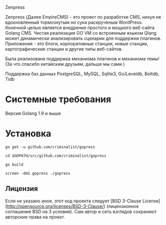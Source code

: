 Zenpress

Zenpress (Далее EmpireCMS) - это проект по разработке CMS, нихуя не вдохновленный тормознутым но сука раскрученым WordPress. Конечной целью является внедрение простого и мощного веб-сайта Golang CMS. Чистая реализация GO VM со встроенным языком Qlang может динамически анализировать сценарии для поддержки плагинов. Приложения - это блоги, корпоративные станции, новые станции, картографические станции и другие типы веб-сайтов.


Была реализована поддержка механизма плагинов и механизма темы! (За что спасибо китайским друзьям, дальше мы сами.)


Поддержка баз данных PostgreSQL, MySQL, Sqlite3, Go/Leveldb, Boltdb, Tidb

Системные требования
===
  Версия Golang 1.9 и выше

Установка
===
    go get -u github.com/criminalist/gopress

    cd $GOPATH/src/github.com/criminalist/gopress

    go build
    
    screen -dmS gopress ./gopress



## Лицензия
Если не указано иное, этот код проекта следует [BSD 3-Clause License] (<http://opensource.org/licenses/BSD-3-Clause/>) (лицензионное соглашение BSD на 3 условия).
Сам автор и сеть взглядов сохраняют авторские права на проект.
